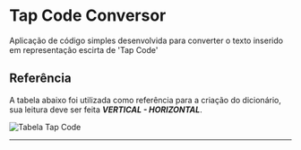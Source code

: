 # Tap Code Conversor

Aplicação de código simples desenvolvida para converter o texto inserido em representação escirta de 'Tap Code'

## Referência

A tabela abaixo foi utilizada como referência para a criação do dicionário, sua leitura deve ser feita ***VERTICAL - HORIZONTAL***.

![Tabela Tap Code](https://survivaltek.com/wp-content/uploads/2015/11/TapCode.jpg)

---

